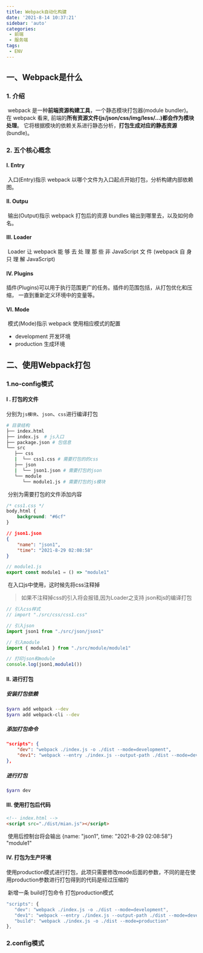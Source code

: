 ```yaml
---
title: Webpack自动化构建 
date: '2021-8-14 10:37:21'
sidebar: 'auto'
categories:
 - 前端
 - 服务端
tags:
 - ENV
---
```


## 一、Webpack是什么

### 1. 介绍

​		webpack 是一种**前端资源构建工具**，一个静态模块打包器(module bundler)。 在 webpack 看来, 前端的**所有资源文件(js/json/css/img/less/...)都会作为模块处理**。 它将根据模块的依赖关系进行静态分析，**打包生成对应的静态资源**(bundle)。

### 2. 五个核心概念

####  Ⅰ. Entry 

​		入口(Entry)指示 webpack 以哪个文件为入口起点开始打包，分析构建内部依赖图。

#### Ⅱ. Outpu

​		输出(Output)指示 webpack 打包后的资源 bundles 输出到哪里去，以及如何命名。

#### Ⅲ. Loader

​		 Loader 让 webpack 能 够 去 处 理 那 些 非 JavaScript 文 件 (webpack 自 身 只 理 解 JavaScript)

#### Ⅳ.  Plugins

​		插件(Plugins)可以用于执行范围更广的任务。插件的范围包括，从打包优化和压缩， 一直到重新定义环境中的变量等。

#### Ⅵ. Mode

​		模式(Mode)指示 webpack 使用相应模式的配置

- development 开发环境
- production 生成环境

## 二、使用Webpack打包

### 1.no-config模式

#### Ⅰ . 打包的文件

​		分别为`js模块`、`json`、`css`进行编译打包

```bash
# 目录结构
├── index.html
├── index.js  # js入口 
├── package.json # 包信息
└── src 
   ├── css
   |  └── css1.css # 需要打包的的css
   ├── json
   |  └── json1.json # 需要打包的json
   └── module
      └── module1.js # 需要打包的js模块
```

​		分别为需要打包的文件添加内容

```css
/* css1.css */
body,html {
    background: "#6cf"
}
```

```json
// json1.json
{
    "name": "json1",
    "time": "2021-8-29 02:08:58"
}
```

```js
// module1.js
export const module1 = () => "module1"
```

​		在入口js中使用，这时候先将css注释掉

> 如果不注释掉css的引入将会报错,因为Loader之支持 json和js的编译打包

```js
// 引入css样式
// import "./src/css/css1.css"

// 引入json
import json1 from "./src/json/json1"

// 引入module
import { module1 } from "./src/module/module1"

// 打印json和module
console.log(json1,module1())
```

#### Ⅱ. 进行打包

##### 		安装打包依赖

```bash
$yarn add webpack --dev
$yarn add webpack-cli --dev
```

##### 		添加打包命令

```json
"scripts": {
    "dev": "webpack ./index.js -o ./dist --mode=development",
    "dev1": "webpack --entry ./index.js --output-path ./dist --mode=development",
},
```

##### 		进行打包

```bash
$yarn dev
```

#### Ⅲ. 使用打包后代码

```html
<!-- index.html -->
<script src="./dist/mian.js"></script>
```

​		使用后控制台将会输出 {name: "json1", time: "2021-8-29 02:08:58"}      "module1"

#### Ⅳ. 打包为生产环境

​		使用production模式进行打包，此项只需要修改mode后面的参数，不同的是在使用production参数进行打包得到的代码是经过压缩的

​		新增一条 build打包命令 打包production模式

```js
"scripts": {
   "dev": "webpack ./index.js -o ./dist --mode=development",
   "dev1": "webpack --entry ./index.js --output-path ./dist --mode=development",
   "build": "webpack ./index.js -o ./dist --mode=production"
},
```

### 2.config模式

​		
